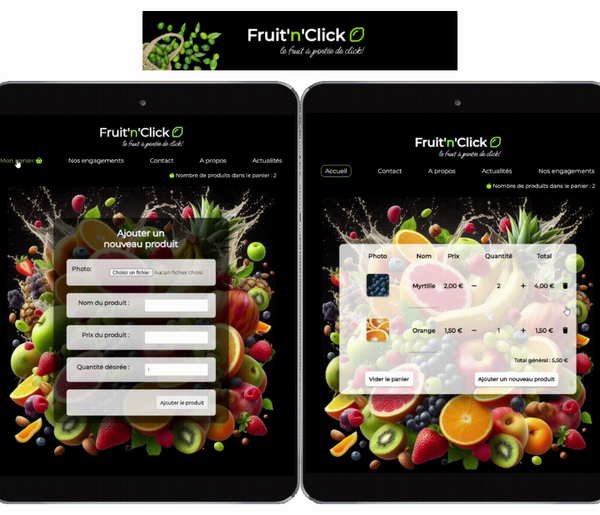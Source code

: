 ![](banner-fruit-click.png)

<div style="display:flex; justify-content:center;">

  <img src="./fruit-n-click11.png"/>


  <br/>

  <img src="./fruit-n-click12.png"/>


</div>
